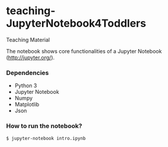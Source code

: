 # teaching-JupyterNotebook4Toddlers
Teaching Material 

The notebook shows core functionalities of a Jupyter Notebook (http://jupyter.org/).

### Dependencies 
- Python 3
- Jupyter Notebook
- Numpy
- Matplotlib 
- Json 

### How to run the notebook? 
```sh
$ jupyter-notebook intro.ipynb
```
